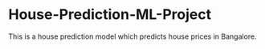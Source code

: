 # House-Prediction-ML-Project
This is a house prediction model which predicts house prices in Bangalore.

